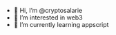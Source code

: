 - 👋 Hi, I’m @cryptosalarie
- 👀 I’m interested in web3
- 🌱 I’m currently learning appscript

<!---
cryptosalarie/cryptosalarie is a ✨ special ✨ repository because its `README.md` (this file) appears on your GitHub profile.
You can click the Preview link to take a look at your changes.
--->
